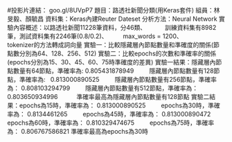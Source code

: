 #投影片連結： goo.gl/8UVpP7
題目：路透社新聞分類(用Keras套件)
組員：林旻毅、顏毓昌
資料集：Keras內建Reuter Dateset
分析方法：Neural Network
實驗內容概述：以路透社新聞11228筆資料，分46類、
             訓練資料集有8982筆，測試資料集有2246筆(0.8/0.2)、
             max_words = 1200、
             tokenizer的方法轉成詞向量
實驗一：比較隱藏層內節點數量和準確度的關係(節點數分別為64、128、256、512)
實驗二：比較epochs的次數和準確率的關係(epochs分別為15、30、45、60、75時準確度的差異)
實驗一結果：隱藏層內節點數量有64節點，準確率為:    0.805431878949
           隱藏層內節點數量有128節點，準確率為:   0.813000890525
           隱藏層內節點數量有256節點，準確率為：  0.808103294799
           隱藏層內節點數量有512節點，準確率為：  0.803650934996
           準確率最高為隱藏層內節點數量有128節點
實驗二結果：epochs為15時，準確率為： 0.813000890525
           epochs為30時，準確率為： 0.8134461265
           epochs為45時，準確率為： 0.813000890472
           epochs為60時，準確率為： 0.810329474675
           epochs為75時，準確率為： 0.806767586821
           準確率最高為epochs為30時
           
